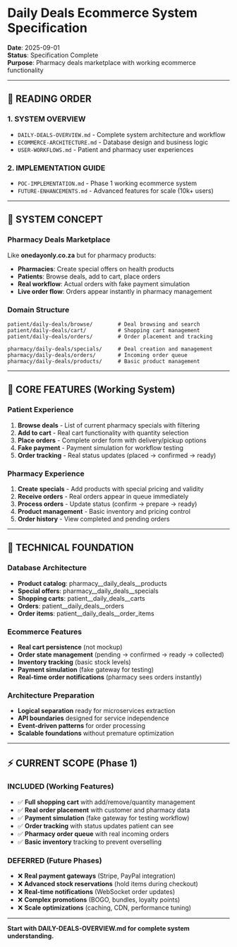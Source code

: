 # Daily Deals Ecommerce System Specification

**Date**: 2025-09-01  
**Status**: Specification Complete  
**Purpose**: Pharmacy deals marketplace with working ecommerce functionality

---

## 📖 **READING ORDER**

### **1. SYSTEM OVERVIEW**
- `DAILY-DEALS-OVERVIEW.md` - Complete system architecture and workflow
- `ECOMMERCE-ARCHITECTURE.md` - Database design and business logic
- `USER-WORKFLOWS.md` - Patient and pharmacy user experiences

### **2. IMPLEMENTATION GUIDE**  
- `POC-IMPLEMENTATION.md` - Phase 1 working ecommerce system
- `FUTURE-ENHANCEMENTS.md` - Advanced features for scale (10k+ users)

---

## 🏪 **SYSTEM CONCEPT**

### **Pharmacy Deals Marketplace**
Like **onedayonly.co.za** but for pharmacy products:
- **Pharmacies**: Create special offers on health products
- **Patients**: Browse deals, add to cart, place orders  
- **Real workflow**: Actual orders with fake payment simulation
- **Live order flow**: Orders appear instantly in pharmacy management

### **Domain Structure**
```
patient/daily-deals/browse/        # Deal browsing and search
patient/daily-deals/cart/          # Shopping cart management  
patient/daily-deals/orders/        # Order placement and tracking

pharmacy/daily-deals/specials/     # Deal creation and management
pharmacy/daily-deals/orders/       # Incoming order queue  
pharmacy/daily-deals/products/     # Basic product management
```

---

## 🎯 **CORE FEATURES (Working System)**

### **Patient Experience**
1. **Browse deals** - List of current pharmacy specials with filtering
2. **Add to cart** - Real cart functionality with quantity selection
3. **Place orders** - Complete order form with delivery/pickup options
4. **Fake payment** - Payment simulation for workflow testing
5. **Order tracking** - Real status updates (placed → confirmed → ready)

### **Pharmacy Experience**  
1. **Create specials** - Add products with special pricing and validity
2. **Receive orders** - Real orders appear in queue immediately
3. **Process orders** - Update status (confirm → prepare → ready)
4. **Product management** - Basic inventory and pricing control
5. **Order history** - View completed and pending orders

---

## 🔧 **TECHNICAL FOUNDATION**

### **Database Architecture**
- **Product catalog**: pharmacy__daily_deals__products
- **Special offers**: pharmacy__daily_deals__specials  
- **Shopping carts**: patient__daily_deals__carts
- **Orders**: patient__daily_deals__orders
- **Order items**: patient__daily_deals__order_items

### **Ecommerce Features**
- **Real cart persistence** (not mockup)
- **Order state management** (pending → confirmed → ready → collected)
- **Inventory tracking** (basic stock levels)
- **Payment simulation** (fake gateway for testing)
- **Real-time order notifications** (pharmacy sees orders instantly)

### **Architecture Preparation**
- **Logical separation** ready for microservices extraction
- **API boundaries** designed for service independence
- **Event-driven patterns** for order processing
- **Scalable foundations** without premature optimization

---

## ⚡ **CURRENT SCOPE (Phase 1)**

### **INCLUDED (Working Features)**
- ✅ **Full shopping cart** with add/remove/quantity management
- ✅ **Real order placement** with customer and pharmacy data
- ✅ **Payment simulation** (fake gateway for testing workflow)
- ✅ **Order tracking** with status updates patient can see
- ✅ **Pharmacy order queue** with real incoming orders
- ✅ **Basic inventory** tracking to prevent overselling

### **DEFERRED (Future Phases)**
- ❌ **Real payment gateways** (Stripe, PayPal integration)
- ❌ **Advanced stock reservations** (hold items during checkout)
- ❌ **Real-time notifications** (WebSocket order updates)  
- ❌ **Complex promotions** (BOGO, bundles, loyalty points)
- ❌ **Scale optimizations** (caching, CDN, performance tuning)

---

**Start with DAILY-DEALS-OVERVIEW.md for complete system understanding.**